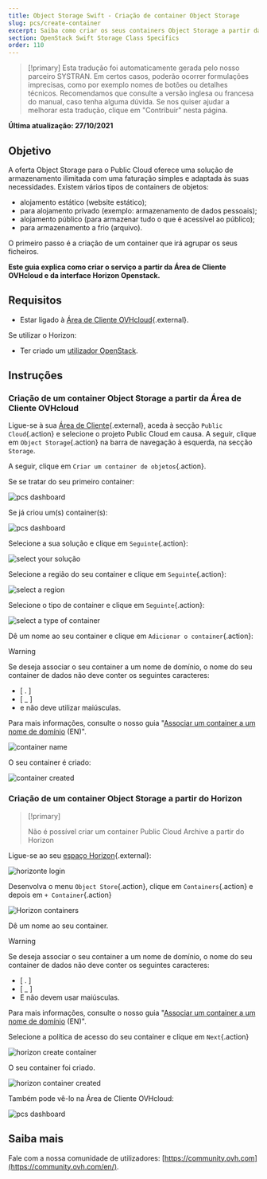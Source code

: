 ```yaml
---
title: Object Storage Swift - Criação de container Object Storage
slug: pcs/create-container
excerpt: Saiba como criar os seus containers Object Storage a partir da Área de Cliente OVHcloud
section: OpenStack Swift Storage Class Specifics
order: 110
---
```


> [!primary]
> Esta tradução foi automaticamente gerada pelo nosso parceiro SYSTRAN. Em certos casos, poderão ocorrer formulações imprecisas, como por exemplo nomes de botões ou detalhes técnicos. Recomendamos que consulte a versão inglesa ou francesa do manual, caso tenha alguma dúvida. Se nos quiser ajudar a melhorar esta tradução, clique em "Contribuir" nesta página.
>

**Última atualização: 27/10/2021**

## Objetivo

A oferta Object Storage para o Public Cloud oferece uma solução de armazenamento ilimitada com uma faturação simples e adaptada às suas necessidades. Existem vários tipos de containers de objetos:

- alojamento estático (website estático);
- para alojamento privado (exemplo: armazenamento de dados pessoais);
- alojamento público (para armazenar tudo o que é acessível ao público);
- para armazenamento a frio (arquivo).

O primeiro passo é a criação de um container que irá agrupar os seus ficheiros. 

**Este guia explica como criar o serviço a partir da Área de Cliente OVHcloud e da interface Horizon Openstack.**

## Requisitos

- Estar ligado à [Área de Cliente OVHcloud](https://www.ovh.com/auth/?action=gotomanager&from=https://www.ovh.pt/&ovhSubsidiary=pt){.external}.

Se utilizar o Horizon:

- Ter criado um [utilizador OpenStack](https://docs.ovh.com/pt/public-cloud/criar-e-eliminar-um-utilizador-openstack/).

## Instruções

### Criação de um container Object Storage a partir da Área de Cliente OVHcloud

Ligue-se à sua [Área de Cliente](https://www.ovh.com/auth/?action=gotomanager&from=https://www.ovh.pt/&ovhSubsidiary=pt){.external}, aceda à secção `Public Cloud`{.action} e selecione o projeto Public Cloud em causa. A seguir, clique em `Object Storage`{.action} na barra de navegação à esquerda, na secção `Storage`.

A seguir, clique em `Criar um container de objetos`{.action}.

Se se tratar do seu primeiro container:

![pcs dashboard](images/create-container-20211005102334181.png)

Se já criou um(s) container(s):

![pcs dashboard](images/create-container-20211005115040834.png)

Selecione a sua solução e clique em `Seguinte`{.action}:

![select your solução](images/create-container-20211005110710249.png)

Selecione a região do seu container e clique em `Seguinte`{.action}:

![select a region](images/create-container-20211005110859551.png)

Selecione o tipo de container e clique em `Seguinte`{.action}:

![select a type of container](images/create-container-20211005111542718.png)

Dê um nome ao seu container e clique em `Adicionar o container`{.action}:

> [!warning]
>
> Se deseja associar o seu container a um nome de domínio, o nome do seu container de dados não deve conter os seguintes caracteres: 
>
> - [ . ] 
> - [ _ ] 
> - e não deve utilizar maiúsculas.
>
> Para mais informações, consulte o nosso guia "[Associar um container a um nome de domínio](https://docs.ovh.com/gb/en/storage/pcs/link-domain/) (EN)".
>

![container name](images/create-container-20211005111805966.png)

O seu container é criado:

![container created](images/create-container-20211005112013807.png)

### Criação de um container Object Storage a partir do Horizon

> [!primary]
>
> Não é possível criar um container Public Cloud Archive a partir do Horizon
>

Ligue-se ao seu [espaço Horizon](https://horizon.cloud.ovh.net){.external}:

![horizonte login](images/create-container-20211005155245752.png)

Desenvolva o menu `Object Store`{.action}, clique em `Containers`{.action} e depois em `+ Container`{.action}

![Horizon containers](images/create-container-20211005155704887.png)

Dê um nome ao seu container.

  > [!warning]
  >
  > Se deseja associar o seu container a um nome de domínio, o nome do seu container de dados não deve conter os seguintes caracteres:
  >
  > - [ . ]
  > - [ _ ]
  > - E não devem usar maiúsculas.
  >
  > Para mais informações, consulte o nosso guia "[Associar um container a um nome de domínio](https://docs.ovh.com/gb/en/storage/pcs/link-domain/) (EN)".
  >

Selecione a política de acesso do seu container e clique em `Next`{.action}

![horizon create container](images/create-container-20211005155824902.png)

O seu container foi criado.

![horizon container created](images/create-container-20211005155936971.png)

Também pode vê-lo na Área de Cliente OVHcloud:

![pcs dashboard](images/create-container-20211005160503200.png)

## Saiba mais

Fale com a nossa comunidade de utilizadores: [https://community.ovh.com](https://community.ovh.com/en/).
